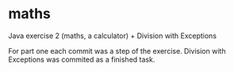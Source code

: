 # maths
Java exercise 2 (maths, a calculator) + Division with Exceptions

For part one each commit was a step of the exercise.
Division with Exceptions was commited as a finished task.
